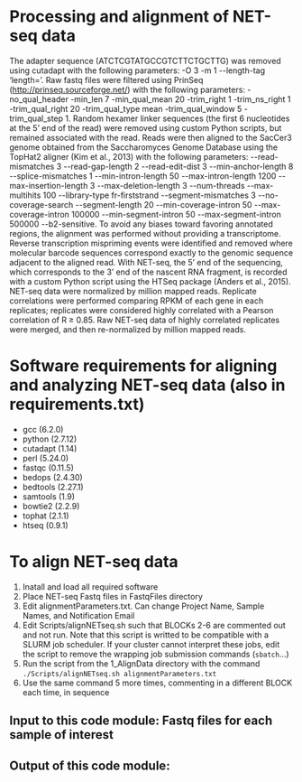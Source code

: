 # Processing and alignment of NET-seq data
The adapter sequence (ATCTCGTATGCCGTCTTCTGCTTG) was removed using cutadapt with the following parameters: -O 3 -m 1 --length-tag ‘length=’. Raw fastq files were filtered using PrinSeq (http://prinseq.sourceforge.net/) with the following parameters: -no_qual_header -min_len 7 -min_qual_mean 20 -trim_right 1 -trim_ns_right 1 -trim_qual_right 20 -trim_qual_type mean -trim_qual_window 5 -trim_qual_step 1. Random hexamer linker sequences (the first 6 nucleotides at the 5’ end of the read) were removed using custom Python scripts, but remained associated with the read. Reads were then aligned to the SacCer3 genome obtained from the Saccharomyces Genome Database using the TopHat2 aligner (Kim et al., 2013) with the following parameters: --read-mismatches 3 --read-gap-length 2 --read-edit-dist 3 --min-anchor-length 8 --splice-mismatches 1 --min-intron-length 50 --max-intron-length 1200 --max-insertion-length 3 --max-deletion-length 3 --num-threads --max-multihits 100 --library-type fr-firststrand --segment-mismatches 3 --no-coverage-search --segment-length 20 --min-coverage-intron 50 --max-coverage-intron 100000 --min-segment-intron 50 --max-segment-intron 500000 --b2-sensitive. To avoid any biases toward favoring annotated regions, the alignment was performed without providing a transcriptome. Reverse transcription mispriming events were identified and removed where molecular barcode sequences correspond exactly to the genomic sequence adjacent to the aligned read. With NET-seq, the 5’ end of the sequencing, which corresponds to the 3’ end of the nascent RNA fragment, is recorded with a custom Python script using the HTSeq package (Anders et al., 2015). NET-seq data were normalized by million mapped reads. Replicate correlations were performed comparing RPKM of each gene in each replicates; replicates were considered highly correlated with a Pearson correlation of R ≥ 0.85. Raw NET-seq data of highly correlated replicates were merged, and then re-normalized by million mapped reads. 

# Software requirements for aligning and analyzing NET-seq data (also in requirements.txt)
- gcc (6.2.0)
- python (2.7.12)
- cutadapt (1.14)
- perl (5.24.0)
- fastqc (0.11.5)
- bedops (2.4.30)
- bedtools (2.27.1)
- samtools (1.9)
- bowtie2 (2.2.9)
- tophat (2.1.1)
- htseq (0.9.1)

# To align NET-seq data
1. Inatall and load all required software
2. Place NET-seq Fastq files in FastqFiles directory
3. Edit alignmentParameters.txt. Can change Project Name, Sample Names, and Notification Email
4. Edit Scripts/alignNETseq.sh such that BLOCKs 2-6 are commented out and not run. Note that this script is writted to be compatible with a SLURM job scheduler. If your cluster cannot interpret these jobs, edit the script to remove the wrapping job submission commands (`sbatch`...)
5. Run the script from the 1_AlignData directory with the command `./Scripts/alignNETseq.sh alignmentParameters.txt`
6. Use the same command 5 more times, commenting in a different BLOCK each time, in sequence

## Input to this code module: Fastq files for each sample of interest
## Output of this code module: 

